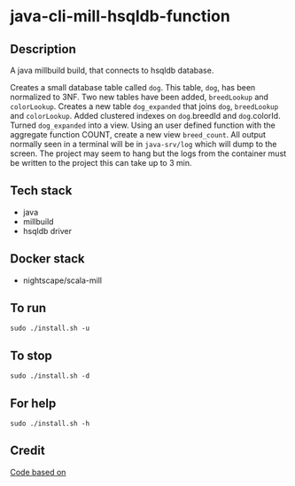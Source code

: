 # java-cli-mill-hsqldb-function

## Description
A java millbuild build, that connects to hsqldb
database.

Creates a small database table
called `dog`. This table, `dog`, has been normalized to 3NF.
Two new tables have been added, `breedLookup` and `colorLookup`.
Creates a new table `dog_expanded` that joins
`dog`, `breedLookup` and `colorLookup`. Added clustered indexes on
`dog`.breedId and `dog`.colorId. Turned `dog_expanded` into a view. Using
an user defined function with the aggregate function
COUNT, create a new view `breed_count`. All output normally
seen in a terminal will be in `java-srv/log` which will dump to the screen. The project may seem to hang but the logs from the container must be written to the project this can take up to 3 min.

## Tech stack
- java
- millbuild
- hsqldb driver

## Docker stack
- nightscape/scala-mill

## To run
`sudo ./install.sh -u`

## To stop
`sudo ./install.sh -d`

## For help
`sudo ./install.sh -h`

## Credit
[Code based on](https://www.tutorialspoint.com/hsqldb/index.htm)
